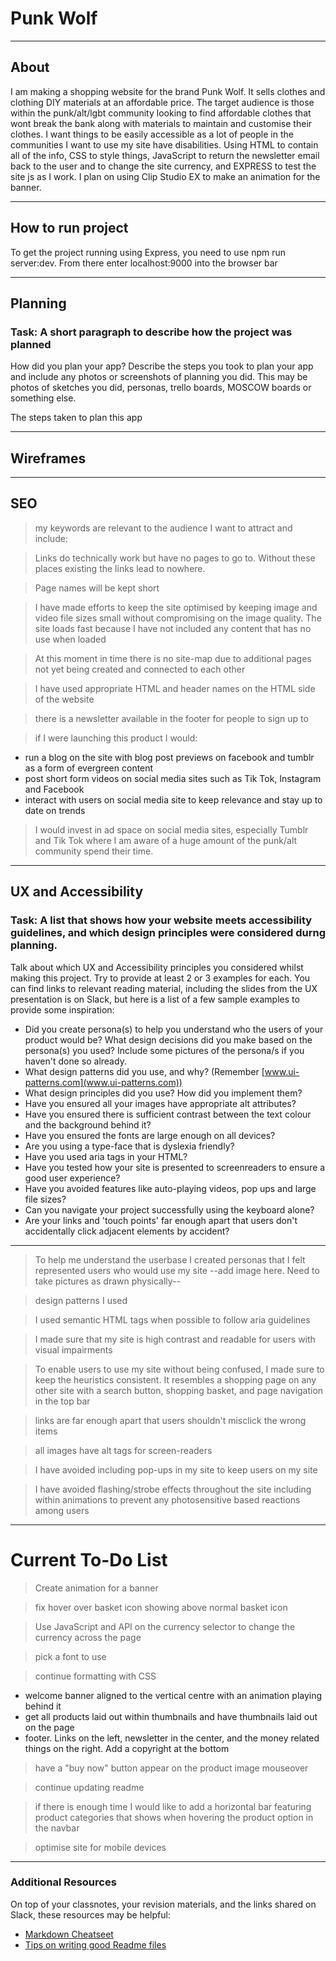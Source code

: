 # Punk Wolf

------------------------------------------------------------------------------------

## About

I am making a shopping website for the brand Punk Wolf. It sells clothes and clothing DIY materials at an affordable price. The target audience is those within the punk/alt/lgbt community looking to find affordable clothes that wont break the bank along with materials to maintain and customise their clothes. I want things to be easily accessible as a lot of people in the communities I want to use my site have disabilities. Using HTML to contain all of the info, CSS to style things, JavaScript to return the newsletter email back to the user and to change the site currency, and EXPRESS to test the site js as I work. I plan on using Clip Studio EX to make an animation for the banner.

------------------------------------------------------------------------------------

## How to run project

To get the project running using Express, you need to use npm run server:dev. From there enter localhost:9000 into the browser bar

------------------------------------------------------------------------------------

## Planning

### Task: A short paragraph to describe how the project was planned

How did you plan your app? Describe the steps you took to plan your app and include any photos or screenshots of planning you did. This may be photos of sketches you did, personas, trello boards, MOSCOW boards or something else. 

The steps taken to plan this app 

------------------------------------------------------------------------------------

## Wireframes


------------------------------------------------------------------------------------

## SEO

> my keywords are relevant to the audience I want to attract and include: 

> Links do technically work but have no pages to go to. Without these places existing the links lead to nowhere.

> Page names will be kept short

> I have made efforts to keep the site optimised by keeping image and video file sizes small without compromising on the image quality. The site loads fast because I have not included any content that has no use when loaded

> At this moment in time there is no site-map due to additional pages not yet being created and connected to each other

> I have used appropriate HTML and header names on the HTML side of the website

> there is a newsletter available in the footer for people to sign up to

> if I were launching this product I would:
   - run a blog on the site with blog post previews on facebook and tumblr as a form of evergreen content
   - post short form videos on social media sites such as Tik Tok, Instagram and Facebook
   - interact with users on social media site to keep relevance and stay up to date on trends

> I would invest in ad space on social media sites, especially Tumblr and Tik Tok where I am aware of a huge amount of the punk/alt community spend their time. 

------------------------------------------------------------------------------------

## UX and Accessibility

### Task: A list that shows how your website meets accessibility guidelines, and which design principles were considered durng planning.

Talk about which UX and Accessibility principles you considered whilst making this project. Try to provide at least 2 or 3 examples for each. You can find links to relevant reading material, including the slides from the UX presentation is on Slack, but here is a list of a few sample examples to provide some inspiration:

- Did you create persona(s) to help you understand who the users of your product would be? What design decisions did you make based on the persona(s) you used? Include some pictures of the persona/s if you haven't done so already.
- What design patterns did you use, and why? (Remember [www.ui-patterns.com](www.ui-patterns.com))
- What design principles did you use? How did you implement them? 
- Have you ensured all your images have appropriate alt attributes?
- Have you ensured there is sufficient contrast between the text colour and the background behind it?
- Have you ensured the fonts are large enough on all devices?
- Are you using a type-face that is dyslexia friendly?
- Have you used aria tags in your HTML?
- Have you tested how your site is presented to screenreaders to ensure a good user experience?
- Have you avoided features like auto-playing videos, pop ups and large file sizes?
- Can you navigate your project successfully using the keyboard alone?
- Are your links and 'touch points' far enough apart that users don't accidentally click adjacent elements by accident?

------------------------------------------------------------------------------------

> To help me understand the userbase I created personas that I felt represented users who would use my site
   --add image here. Need to take pictures as drawn physically--

> design patterns I used

> I used semantic HTML tags when possible to follow aria guidelines

> I made sure that my site is high contrast and readable for users with visual impairments

> To enable users to use my site without being confused, I made sure to keep the heuristics consistent. It resembles a shopping page on any other site with a search button, shopping basket, and page navigation in the top bar

> links are far enough apart that users shouldn't misclick the wrong items

> all images have alt tags for screen-readers

> I have avoided including pop-ups in my site to keep users on my site

> I have avoided flashing/strobe effects throughout the site including within animations to prevent any photosensitive based reactions among users

------------------------------------------------------------------------------------

# Current To-Do List

> Create animation for a banner

> fix hover over basket icon showing above normal basket icon

> Use JavaScript and API on the currency selector to change the currency across the page

> pick a font to use

> continue formatting with CSS
   - welcome banner aligned to the vertical centre with an animation playing behind it
   - get all products laid out within thumbnails and have thumbnails laid out on the page
   - footer. Links on the left, newsletter in the center, and the money related things on the right. Add a copyright at the bottom

> have a "buy now" button appear on the product image mouseover 

> continue updating readme

> if there is enough time I would like to add a horizontal bar featuring product categories that shows when hovering the product option in the navbar

> optimise site for mobile devices

------------------------------------------------------------------------------------

### Additional Resources

On top of your classnotes, your revision materials, and the links shared on Slack, these resources may be helpful:

- [Markdown Cheatseet](https://www.markdownguide.org/cheat-sheet/)
- [Tips on writing good Readme files](https://www.freecodecamp.org/news/how-to-write-a-good-readme-file/)